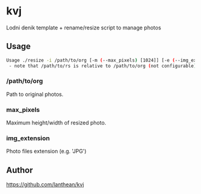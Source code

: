 # kvj
Lodni denik template + rename/resize script to manage photos


## Usage
```sh
Usage ./resize -i /path/to/org [-m (--max_pixels) [1024]] [-e (--img_extension) [JPG]]
 - note that /path/to/rs is relative to /path/to/org (not configurable)
```

### /path/to/org
Path to original photos.

### max_pixels
Maximum height/width of resized photo.

### img_extension
Photo files extension (e.g. 'JPG')

## Author
https://github.com/lanthean/kvj

